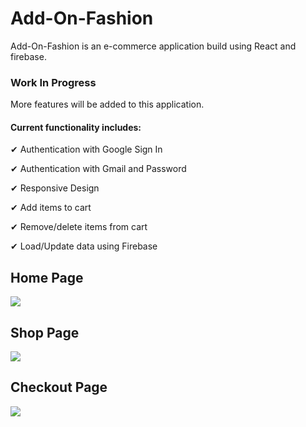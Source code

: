 # Add-On-Fashion
Add-On-Fashion is an e-commerce application build using React and firebase.
### Work In Progress
More features will be added to this application.
   
#### Current functionality includes:

✔ Authentication with Google Sign In

✔ Authentication with Gmail and Password

✔ Responsive Design

✔ Add items to cart

✔ Remove/delete items from cart

✔ Load/Update data using Firebase
   
## Home Page
<kbd>
<img src="https://user-images.githubusercontent.com/86261638/189939691-2c596f57-7305-48e6-8897-2bc88e3db696.png" />
</kbd>

## Shop Page
<kbd>
<img src="https://user-images.githubusercontent.com/86261638/189946219-63a324f7-052a-48c1-8c70-d004ff6d8301.png" />
</kbd>

## Checkout Page
<kbd>
<img src="https://user-images.githubusercontent.com/86261638/189947141-ab64277b-3209-4e50-ad84-f2dca7040fe0.png" />
</kbd>
